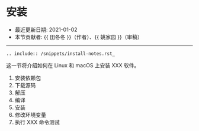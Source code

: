 # 安装

- 最近更新日期: 2021-01-02
- 本节贡献者: {{ 田冬冬 }}（作者）、{{ 姚家园 }}（审稿）

---

```{eval-rst}
.. include:: /snippets/install-notes.rst_
```

这一节将介绍如何在 Linux 和 macOS 上安装 XXX 软件。

1. 安装依赖包
2. 下载源码
3. 解压
4. 编译
5. 安装
6. 修改环境变量
7. 执行 XXX 命令测试
